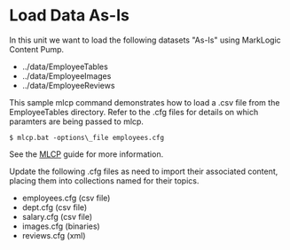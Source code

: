 # Load Data As-Is

In this unit we want to load the following datasets "As-Is" using MarkLogic Content Pump. 

- ../data/EmployeeTables
- ../data/EmployeeImages
- ../data/EmployeeReviews

This sample mlcp command demonstrates how to load a .csv file from the EmployeeTables directory. Refer to the .cfg files for details on which paramters are being passed to mlcp.

    $ mlcp.bat -options\_file employees.cfg

See the [MLCP](http://docs.marklogic.com/guide/mlcp) guide for more information. 

Update the following .cfg files as need to import their associated content, placing them into collections named for their topics.

- employees.cfg (csv file)
- dept.cfg      (csv file)
- salary.cfg    (csv file)
- images.cfg    (binaries)
- reviews.cfg   (xml)

